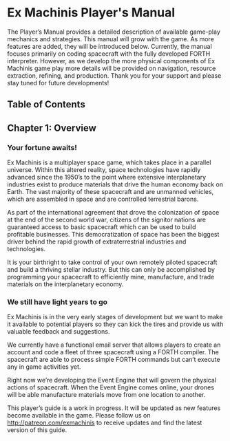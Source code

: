 # Ex Machinis Player's Manual

The Player’s Manual provides a detailed description of available game-play mechanics and strategies.  This manual will grow with the game.  As more features are added, they will be introduced below.  Currently, the manual focuses primarily on coding spacecraft with the fully developed FORTH interpreter.  However, as we develop the more physical components of Ex Machinis game play more details will be provided on navigation, resource extraction, refining, and production.  Thank you for your support and please stay tuned for future developments!

## Table of Contents

## Chapter 1: Overview
### Your fortune awaits!
Ex Machinis is a multiplayer space game, which takes place in a parallel universe. Within this altered reality, space technologies have rapidly advanced since the 1950’s to the point where extensive interplanetary industries exist to produce materials that drive the human economy back on Earth. The vast majority of these spacecraft and are unmanned vehicles, which are assembled in space and are controlled terrestrial barons.

As part of the international agreement that drove the colonization of space at the end of the second world war, citizens of the signitor nations are guaranteed access to basic spacecraft which can be used to build profitable businesses.  This democratization of space has been the biggest driver behind the rapid growth of extraterrestrial industries and technologies.

It is your birthright to take control of your own remotely piloted spacecraft and build a thriving stellar industry.  But this can only be accomplished by programming your spacecraft to efficiently mine, manufacture, and trade materials on the interplanetary economy.
### We still have light years to go
Ex Machinis is in the very early stages of development but we want to make it available to potential players so they can kick the tires and provide us with valuable feedback and suggestions.

We currently have a functional email server that allows players to create an account and code a fleet of three spacecraft using a FORTH compiler.  The spacecraft are able to process simple FORTH commands but can’t execute any in game activities yet.

Right now we’re developing the Event Engine that will govern the physical actions of spacecraft.  When the Event Engine comes online, your drones will be able manufacture materials move from one location to another.

This player’s  guide is a work in progress.  It will be updated as new features become available in the game.  Please follow us on http://patreon.com/exmachinis to receive updates and find the latest version of this guide.
